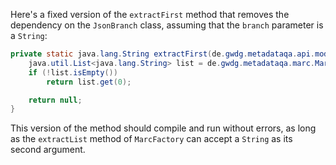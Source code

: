 Here's a fixed version of the `extractFirst` method that removes the dependency on the `JsonBranch` class, assuming that the `branch` parameter is a `String`:

```java
private static java.lang.String extractFirst(de.gwdg.metadataqa.api.model.pathcache.JsonPathCache cache, String branch) {
    java.util.List<java.lang.String> list = de.gwdg.metadataqa.marc.MarcFactory.extractList(cache, branch);
    if (!list.isEmpty())
        return list.get(0);

    return null;
}
```

This version of the method should compile and run without errors, as long as the `extractList` method of `MarcFactory` can accept a `String` as its second argument.